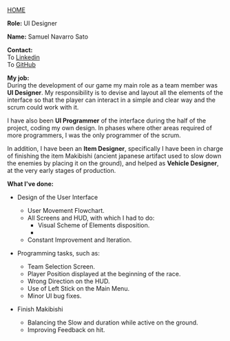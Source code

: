[HOME](index.md)

**Role:** UI Designer

**Name:** Samuel Navarro Sato

**Contact:**  
To [Linkedin](https://www.linkedin.com/in/samuel-navarro-sato-b94ba9a3/)    
To [GitHub](https://github.com/GottaCodeHarder)    

**My job:**  
During the development of our game my main role as a team member was **UI Designer**. My responsibility is to devise and layout all the elements of the interface so that the player can interact in a simple and clear way and the scrum could work with it.

I have also been **UI Programmer** of the interface during the half of the project, coding my own design. In phases where other areas required of more programmers, I was the only programmer of the scrum.

In addition, I have been an **Item Designer**, specifically I have been in charge of finishing the item Makibishi (ancient japanese artifact used to slow down the enemies by placing it on the ground), and helped as **Vehicle Designer**, at the very early stages of production.

**What I've done:**  
- Design of the User Interface  
  - User Movement Flowchart.  
  - All Screens and HUD, with which I had to do:  
    - Visual Scheme of Elements disposition.
    - 
  - Constant Improvement and Iteration.  
- Programming tasks, such as:  
  - Team Selection Screen.  
  - Player Position displayed at the beginning of the race.  
  - Wrong Direction on the HUD.  
  - Use of Left Stick on the Main Menu.
  - Minor UI bug fixes.

- Finish Makibishi
  - Balancing the Slow and duration while active on the ground.
  - Improving Feedback on hit.
